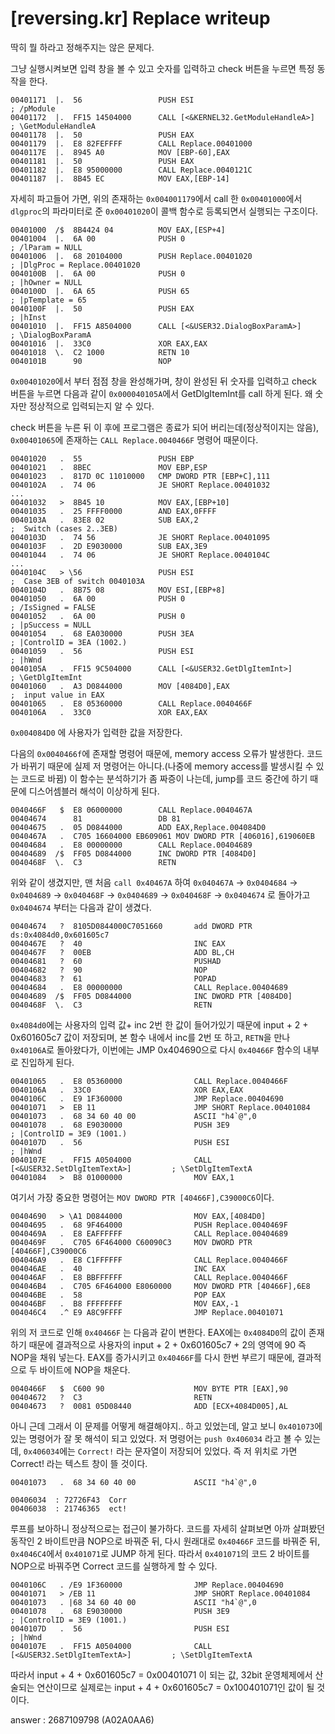 # [reversing.kr] Replace writeup



딱히 뭘 하라고 정해주지는 않은 문제다.

그냥 실행시켜보면 입력 창을 볼 수 있고 숫자를 입력하고  check 버튼을 누르면 특정 동작을 한다.

```assembly
00401171  |.  56                 PUSH ESI                                 ; /pModule
00401172  |.  FF15 14504000      CALL [<&KERNEL32.GetModuleHandleA>]      ; \GetModuleHandleA
00401178  |.  50                 PUSH EAX
00401179  |.  E8 82FEFFFF        CALL Replace.00401000
0040117E  |.  8945 A0            MOV [EBP-60],EAX
00401181  |.  50                 PUSH EAX
00401182  |.  E8 95000000        CALL Replace.0040121C
00401187  |.  8B45 EC            MOV EAX,[EBP-14]
```



자세히 파고들어 가면, 위의 존재하는 `0x004001179`에서 call 한 `0x00401000`에서  `dlgproc`의 파라미터로 준 `0x00401020`이 콜백 함수로 등록되면서 실행되는 구조이다.

```assembly
00401000  /$  8B4424 04          MOV EAX,[ESP+4]
00401004  |.  6A 00              PUSH 0                                   ; /lParam = NULL
00401006  |.  68 20104000        PUSH Replace.00401020                    ; |DlgProc = Replace.00401020
0040100B  |.  6A 00              PUSH 0                                   ; |hOwner = NULL
0040100D  |.  6A 65              PUSH 65                                  ; |pTemplate = 65
0040100F  |.  50                 PUSH EAX                                 ; |hInst
00401010  |.  FF15 A8504000      CALL [<&USER32.DialogBoxParamA>]         ; \DialogBoxParamA
00401016  |.  33C0               XOR EAX,EAX
00401018  \.  C2 1000            RETN 10
0040101B      90                 NOP
```



`0x00401020`에서 부터 점점 창을 완성해가며, 창이 완성된 뒤 숫자를 입력하고 check 버튼을 누르면 다음과 같이 `0x000040105A`에서 GetDlgItemInt를 call 하게 된다. 왜 숫자만 정상적으로 입력되는지 알 수 있다.

check 버튼을 누른 뒤 이 후에 프로그램은 종료가 되어 버리는데(정상적이지는 않음),  `0x00401065`에 존재하는 `CALL Replace.0040466F` 명령어 때문이다. 

```assembly
00401020   .  55                 PUSH EBP
00401021   .  8BEC               MOV EBP,ESP
00401023   .  817D 0C 11010000   CMP DWORD PTR [EBP+C],111
0040102A   .  74 06              JE SHORT Replace.00401032
...
00401032   >  8B45 10            MOV EAX,[EBP+10]
00401035   .  25 FFFF0000        AND EAX,0FFFF
0040103A   .  83E8 02            SUB EAX,2                                ;  Switch (cases 2..3EB)
0040103D   .  74 56              JE SHORT Replace.00401095
0040103F   .  2D E9030000        SUB EAX,3E9
00401044   .  74 06              JE SHORT Replace.0040104C
...
0040104C   > \56                 PUSH ESI                                 ;  Case 3EB of switch 0040103A
0040104D   .  8B75 08            MOV ESI,[EBP+8]
00401050   .  6A 00              PUSH 0                                   ; /IsSigned = FALSE
00401052   .  6A 00              PUSH 0                                   ; |pSuccess = NULL
00401054   .  68 EA030000        PUSH 3EA                                 ; |ControlID = 3EA (1002.)
00401059   .  56                 PUSH ESI                                 ; |hWnd
0040105A   .  FF15 9C504000      CALL [<&USER32.GetDlgItemInt>]           ; \GetDlgItemInt
00401060   .  A3 D0844000        MOV [4084D0],EAX                         ;  input value in EAX
00401065   .  E8 05360000        CALL Replace.0040466F
0040106A   .  33C0               XOR EAX,EAX
```

`0x004084D0` 에 사용자가 입력한 값을 저장한다. 



다음의 `0x0040466f`에 존재할 명령어 때문에, memory access 오류가 발생한다. 코드가 바뀌기 때문에 실제 저 명령어는 아니다.(나중에 memory access를 발생시킬 수 있는 코드로 바뀜) 이 함수는 분석하기가 좀 짜증이 나는데, jump를 코드 중간에 하기 때문에 디스어셈블러 해석이 이상하게 된다.

```assembly
0040466F   $  E8 06000000        CALL Replace.0040467A
00404674      81                 DB 81
00404675   .  05 D0844000        ADD EAX,Replace.004084D0
0040467A   .  C705 16604000 EB609061 MOV DWORD PTR [406016],619060EB
00404684   .  E8 00000000        CALL Replace.00404689
00404689  /$  FF05 D0844000      INC DWORD PTR [4084D0]
0040468F  \.  C3                 RETN
```



위와 같이 생겼지만, 맨 처음 `call 0x40467A` 하여 `0x040467A` -> `0x0404684` -> `0x0404689` -> `0x040468F` -> `0x0404689` -> `0x040468F` -> `0x0404674` 로 돌아가고 `0x0404674` 부터는 다음과 같이 생겼다.

```assembly
00404674   ?  8105D0844000C7051660       add DWORD PTR ds:0x4084d0,0x601605c7
0040467E   ?  40                         INC EAX
0040467F   ?  00EB                       ADD BL,CH
00404681   ?  60                         PUSHAD
00404682   ?  90                         NOP
00404683   ?  61                         POPAD
00404684   .  E8 00000000                CALL Replace.00404689
00404689  /$  FF05 D0844000              INC DWORD PTR [4084D0]
0040468F  \.  C3                         RETN
```

`0x4084d0`에는 사용자의 입력 값+ inc 2번 한 값이 들어가있기 때문에 input + 2 + 0x601605c7 값이 저장되며, 본 함수 내에서 inc를 2번 또 하고, `RETN`을 만나 `0x40106A`로 돌아왔다가, 이번에는 JMP 0x404690으로 다시 `0x40466F` 함수의 내부로 진입하게 된다.

```assembly
00401065   .  E8 05360000                CALL Replace.0040466F
0040106A   .  33C0                       XOR EAX,EAX
0040106C   .  E9 1F360000                JMP Replace.00404690
00401071   >  EB 11                      JMP SHORT Replace.00401084
00401073   .  68 34 60 40 00             ASCII "h4`@",0
00401078   .  68 E9030000                PUSH 3E9                                 ; |ControlID = 3E9 (1001.)
0040107D   .  56                         PUSH ESI                                 ; |hWnd
0040107E   .  FF15 A0504000              CALL [<&USER32.SetDlgItemTextA>]         ; \SetDlgItemTextA
00401084   >  B8 01000000                MOV EAX,1
```



여기서 가장 중요한 명령어는 `MOV DWORD PTR [40466F],C39000C6`이다.

```assembly
00404690   > \A1 D0844000                MOV EAX,[4084D0]
00404695   .  68 9F464000                PUSH Replace.0040469F
0040469A   .  E8 EAFFFFFF                CALL Replace.00404689
0040469F   .  C705 6F464000 C60090C3     MOV DWORD PTR [40466F],C39000C6
004046A9   .  E8 C1FFFFFF                CALL Replace.0040466F
004046AE   .  40                         INC EAX
004046AF   .  E8 BBFFFFFF                CALL Replace.0040466F
004046B4   .  C705 6F464000 E8060000     MOV DWORD PTR [40466F],6E8
004046BE   .  58                         POP EAX
004046BF   .  B8 FFFFFFFF                MOV EAX,-1
004046C4   .^ E9 A8C9FFFF                JMP Replace.00401071
```

위의 저 코드로 인해 `0x40466F` 는 다음과 같이 변한다. EAX에는 `0x4084D0`의 값이 존재하기 때문에 결과적으로 사용자의 input + 2 + 0x601605c7 + 2의 영역에 90 즉 NOP을 채워 넣는다. EAX를 증가시키고 `0x40466F`를 다시 한번 부르기 때문에, 결과적으로 두 바이트에 NOP을 채운다.

```assembly
0040466F   $  C600 90                    MOV BYTE PTR [EAX],90
00404672   ?  C3                         RETN
00404673   ?  0081 05D08440              ADD [ECX+4084D005],AL
```



아니 근데 그래서 이 문제를 어떻게 해결해야지.. 하고 있었는데, 알고 보니 `0x401073`에 있는 명령어가 잘 못 해석이 되고 있었다. 저 명령어는 `push 0x406034` 라고 볼 수 있는데, `0x406034`에는 `Correct!` 라는 문자열이 저장되어 있었다. 즉 저 위치로 가면 Correct! 라는 텍스트 창이 뜰 것이다.

```assembly
00401073   .  68 34 60 40 00             ASCII "h4`@",0

00406034  : 72726F43  Corr
00406038  : 21746365  ect!
```



루프를 보아하니 정상적으로는 접근이 불가하다. 코드를 자세히 살펴보면 아까 살펴봤던 동작인 2 바이트만큼 NOP으로 바꿔준 뒤, 다시 원래대로 `0x40466F` 코드를 바꿔준 뒤, `0x4046C4`에서 `0x401071`로 JUMP 하게 된다. 따라서 `0x401071`의 코드 2 바이트를 NOP으로 바꿔주면 Correct 코드를 실행하게 할 수 있다.

```assembly
0040106C   . /E9 1F360000                JMP Replace.00404690
00401071   > /EB 11                      JMP SHORT Replace.00401084
00401073   . |68 34 60 40 00             ASCII "h4`@",0
00401078   .  68 E9030000                PUSH 3E9                                 ; |ControlID = 3E9 (1001.)
0040107D   .  56                         PUSH ESI                                 ; |hWnd
0040107E   .  FF15 A0504000              CALL [<&USER32.SetDlgItemTextA>]         ; \SetDlgItemTextA
```



따라서 input + 4 + 0x601605c7 = 0x00401071 이 되는 값, 32bit 운영체제에서 산술되는 연산이므로 실제로는 input + 4 + 0x601605c7 = 0x100401071인 값이 될 것이다.  

answer : 2687109798 (A02A0AA6)